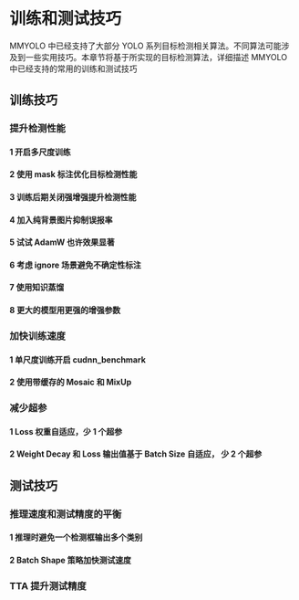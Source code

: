 # 训练和测试技巧

MMYOLO 中已经支持了大部分 YOLO 系列目标检测相关算法。不同算法可能涉及到一些实用技巧。本章节将基于所实现的目标检测算法，详细描述 MMYOLO 中已经支持的常用的训练和测试技巧

## 训练技巧

### 提升检测性能
#### 1 开启多尺度训练
#### 2 使用 mask 标注优化目标检测性能
#### 3 训练后期关闭强增强提升检测性能
#### 4 加入纯背景图片抑制误报率
#### 5 试试 AdamW 也许效果显著
#### 6 考虑 ignore 场景避免不确定性标注
#### 7 使用知识蒸馏
#### 8 更大的模型用更强的增强参数

### 加快训练速度
#### 1 单尺度训练开启 cudnn_benchmark
#### 2 使用带缓存的 Mosaic 和 MixUp 

### 减少超参
#### 1 Loss 权重自适应，少 1 个超参
#### 2 Weight Decay 和 Loss 输出值基于 Batch Size 自适应， 少 2 个超参

## 测试技巧

### 推理速度和测试精度的平衡
#### 1 推理时避免一个检测框输出多个类别
#### 2 Batch Shape 策略加快测试速度

### TTA 提升测试精度
